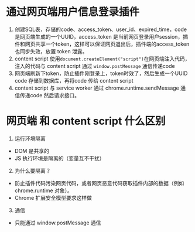 # 通过网页端用户信息登录插件
1. 创建SQL表，存储的code、access_token、user_id、expired_time，code 是网页端生成的一个UUID，access_token 是当前网页登录用户session，插件和网页共享一个token，这样可以保证网页退出后，插件端的access_token 也同步失效，放置 token 泄露。
2. content script 使用`document.createElement("script")`在网页端注入代码，
   注入的代码与 content script 通过 `window.postMessage` 通信传递code
3. 网页端刷新下token，防止插件刚登录上，token时效了，然后生成一个UUID code 存储到数据库，再将code 传给 content script
3. content script 与 service worker 通过 chrome.runtime.sendMessage 通信传递code 然后请求接口。


# 网页端 和 content script 什么区别
1. 运行环境隔离
  * DOM 是共享的
  * JS 执行环境是隔离的（变量互不干扰）
2. 为什么要隔离？
  * 防止插件代码污染网页代码，或者网页恶意代码窃取插件内部的数据（例如 chrome.runtime 对象）。
  * Chrome 扩展安全模型要求这样做
3. 通信
  * 只能通过 window.postMessage 通信